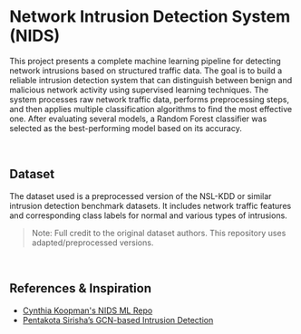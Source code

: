 # Network Intrusion Detection System (NIDS)

This project presents a complete machine learning pipeline for detecting network intrusions based on structured traffic data. The goal is to build a reliable intrusion detection system that can distinguish between benign and malicious network activity using supervised learning techniques.
The system processes raw network traffic data, performs preprocessing steps, and then applies multiple classification algorithms to find the most effective one. After evaluating several models, a Random Forest classifier was selected as the best-performing model based on its accuracy.

<br />

## Dataset
The dataset used is a preprocessed version of the NSL-KDD or similar intrusion detection benchmark datasets. It includes network traffic features and corresponding class labels for normal and various types of intrusions.
> Note: Full credit to the original dataset authors. This repository uses adapted/preprocessed versions.

<br />

## References & Inspiration
- [Cynthia Koopman's NIDS ML Repo](https://github.com/CynthiaKoopman/Network-Intrusion-Detection)
- [Pentakota Sirisha’s GCN-based Intrusion Detection](https://www.kaggle.com/code/pentakotasirisha/intrusion-detection-system-with-gcn-model#Visualization)
